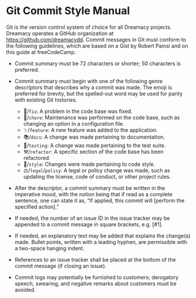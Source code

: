 # Git Commit Style Manual

Git is the version control system of choice for all Dreamacy projects.  Dreamacy operates a GitHub organization at <https://github.com/dreamacydd>.  Commit messages in Git must conform to the following guidelines, which are based on a Gist by Robert Painsi and on this guide at freeCodeCamp.

* Commit summary must be 72 characters or shorter; 50 characters is preferred.

* Commit summary must begin with one of the following genre descriptors that describes why a commit was made.  The emoji is preferred for brevity, but the spelled-out word may be used for parity with existing Git histories.
  * 🔧/`fix`: A problem in the code base was fixed.
  * 🧹/`chore`: Maintenance was performed on the code base, such as changing an option in a configuration file.
  * ✨/`feature`: A new feature was added to the application.
  * 📚/`docs`: A change was made pertaining to documentation.
  * 🧪/`testing`: A change was made pertaining to the test suite.
  * ⚒/`refactor`: A specific section of the code base has been refactored.
  * 💈/`style`: Changes were made pertaining to code style.
  * ⚖/`legal`/`policy`: A legal or policy change was made, such as updating the license, code of conduct, or other project rules.
* After the descriptor, a commit summary must be written in the imperative mood, with the notion being that if read as a complete sentence, one can state it as, “If applied, this commit will [perform the specified action].”
* If needed, the number of an issue ID in the issue tracker may be appended to a commit message in square brackets, e.g. [#1].
* If needed, an explanatory text may be added that explains the change(s) made.  Bullet points, written with a leading hyphen, are permissible with a two-space hanging indent.
* References to an issue tracker shall be placed at the bottom of the commit message (if closing an issue).
* Commit logs may potentially be furnished to customers; derogatory speech, swearing, and negative remarks about customers must be avoided.
